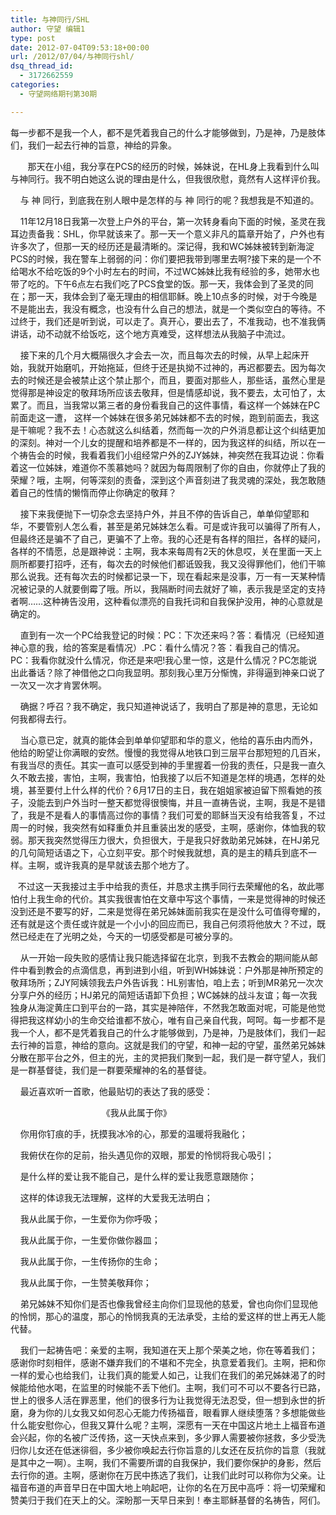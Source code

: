 ```yaml
---
title: 与神同行/SHL
author: 守望 编辑1
type: post
date: 2012-07-04T09:53:18+00:00
url: /2012/07/04/与神同行shl/
dsq_thread_id:
  - 3172662559
categories:
  - 守望网络期刊第30期

---
```

每一步都不是我一个人，都不是凭着我自己的什么才能够做到，乃是神，乃是肢体们，我们一起去行神的旨意，神给的异象。<!--more-->

<p align="left">
  <span style="color: #333333;">       </span>那天在小组，我分享在PCS的经历的时候，姊妹说，在HL身上我看到什么叫与神同行。我不明白她这么说的理由是什么，但我很欣慰，竟然有人这样评价我。
</p>

<p align="left">
      与 神 同行，到底我在别人眼中是怎样的与 神 同行的呢？我想我是不知道的。
</p>

<p align="left">
      11年12月18日我第一次登上户外的平台，第一次转身看向下面的时候，圣灵在我耳边责备我：SHL，你早就该来了。那一天一个意义非凡的篇章开始了，户外也有许多次了，但那一天的经历还是最清晰的。深记得，我和WC姊妹被转到新海淀PCS的时候，我在警车上弱弱的问：你们要把我带到哪里去啊?接下来的是一个不给喝水不给吃饭的9个小时左右的时间，不过WC姊妹比我有经验的多，她带水也带了吃的。下午6点左右我们吃了PCS食堂的饭。那一天，我体会到了圣灵的同在；那一天，我体会到了毫无理由的相信耶稣。晚上10点多的时候，对于今晚是不是能出去，我没有概念，也没有什么自己的想法，就是一个类似空白的等待。不过终于，我们还是听到说，可以走了。真开心，要出去了，不准我动，也不准我俩讲话，动不动就不给饭吃，这个地方真难受，这样想法从我脑子中流过。
</p>

<p align="left">
      接下来的几个月大概隔很久才会去一次，而且每次去的时候，从早上起床开始，我就开始磨叽，开始拖延，但终于还是执拗不过神的，再迟都要去。因为每次去的时候还是会被禁止这个禁止那个，而且，要面对那些人，那些话，虽然心里是觉得那是神设定的敬拜场所应该去敬拜，但是情感却说，我不要去，太可怕了，太累了。而且，当我常以第三者的身份看我自己的这件事情，看这样一个姊妹在PC前面走这一遭， 这样一个姊妹在很多弟兄姊妹都不去的时候，跑到前面去，我这是干嘛呢？我不去！心态就这么纠结着，然而每一次的户外消息都让这个纠结更加的深刻。神对一个儿女的提醒和培养都是不一样的，因为我这样的纠结，所以在一个祷告会的时候，我看着我们小组经常户外的ZJY姊妹，神突然在我耳边说：你看着这一位姊妹，难道你不羡慕她吗？就因为每周限制了你的自由，你就停止了我的荣耀？哦，主啊，何等深刻的责备，深到这个声音刻进了我灵魂的深处，我怎敢随着自己的性情的懒惰而停止你确定的敬拜？
</p>

<p align="left">
      接下来我便抛下一切杂念去坚持户外，并且不停的告诉自己，单单仰望耶和华，不要管别人怎么看，甚至是弟兄姊妹怎么看。可是或许我可以骗得了所有人，但最终还是骗不了自己，更骗不了上帝。我的心还是有各样的阻拦，各样的疑问，各样的不情愿，总是跟神说：主啊，我本来每周有2天的休息哎，关在里面一天上厕所都要打招呼，还有，每次去的时候他们都诋毁我，我又没得罪他们，他们干嘛那么说我。还有每次去的时候都记录一下，现在看起来是没事，万一有一天某种情况被记录的人就要倒霉了哦。所以，我隔断时间去就好了嘛，表示我是坚定的支持者啊……这种祷告没用，这种看似漂亮的自我托词和自我保护没用，神的心意就是确定的。
</p>

<p align="left">
      直到有一次一个PC给我登记的时候：PC：下次还来吗？答：看情况（已经知道神心意的我，给的答案是看情况）.PC：看什么情况？答：看我自己的情况。PC：我看你就没什么情况，你还是来吧!我心里一惊，这是什么情况？PC怎能说出此番话？除了神借他之口向我显明。那刻我心里万分惭愧，非得逼到神亲口说了一次又一次才肯罢休啊。
</p>

<p align="left">
      确据？呼召？我不确定，我只知道神说话了，我明白了那是神的意思，无论如何我都得去行。
</p>

<p align="left">
      当心意已定，就真的能体会到单单仰望耶和华的意义，他给的喜乐由内而外，他给的盼望让你满眼的安然。慢慢的我觉得从地铁口到三层平台那短短的几百米，有我当尽的责任。其实一直可以感受到神的手里握着一份我的责任，只是我一直久久不敢去接，害怕，主啊，我害怕，怕我接了以后不知道是怎样的境遇，怎样的处境，甚至要付上什么样的代价？6月17日的主日，我在姐姐家被迫留下照看她的孩子，没能去到户外当时一整天都觉得很懊悔，并且一直祷告说，主啊，我是不是错了，我是不是看人的事情高过你的事情？我们可爱的耶稣当天没有给我答复，不过周一的时候，我突然有如释重负并且重装出发的感受，主啊，感谢你，体恤我的软弱。那天我突然觉得压力很大，负担很大，于是我只好救助弟兄姊妹，在HJ弟兄的几句简短话语之下，心立刻平安。那个时候我就想，真的是主的精兵到底不一样。主啊，或许我真的是早就该去那个地方了。
</p>

<p align="left">
     不过这一天我接过主手中给我的责任，并恳求主携手同行去荣耀他的名，故此哪怕付上我生命的代价。其实我很害怕在文章中写这个事情，一来是觉得神的时候还没到还是不要写的好，二来是觉得在弟兄姊妹面前我实在是没什么可值得夸耀的，还有就是这个责任或许就是一个小小的回应而已，我自己何须将他放大？不过，既然已经走在了光明之处，今天的一切感受都是可被分享的。
</p>

<p align="left">
      从一开始一段失败的感情让我只能选择留在北京，到我不去教会的期间能从邮件中看到教会的点滴信息，再到进到小组，听到WH姊妹说：户外那是神所预定的敬拜场所；ZJY阿姨领我去户外告诉我：HL别害怕，咱上去；听到MR弟兄一次次分享户外的经历；HJ弟兄的简短话语卸下负担；WC姊妹的战斗友谊；每一次我独身从海淀黄庄口到平台的一路，其实是神陪伴，不然我怎敢面对呢，可能是他觉得把我这样幼小的生命交给谁都不放心，唯有自己亲自代我，呵呵。每一步都不是我一个人，都不是凭着我自己的什么才能够做到，乃是神，乃是肢体们，我们一起去行神的旨意，神给的意向。这就是我们的守望，和神一起的守望，虽然弟兄姊妹分散在那平台之外，但主的光，主的灵把我们聚到一起，我们是一群守望人，我们是一群基督徒，我们是一群要荣耀神的名的基督徒。
</p>

<p align="left">
      最近喜欢听一首歌，他最贴切的表达了我的感受：
</p>

<p align="left">
                                       《我从此属于你》
</p>

<p align="left">
      你用你钉痕的手，抚摸我冰冷的心，那爱的温暖将我融化；
</p>

<p align="left">
      我俯伏在你的足前，抬头遇见你的双眼，那爱的怜悯将我心吸引；
</p>

<p align="left">
      是什么样的爱让我不能自己，是什么样的爱让我愿意跟随你；
</p>

<p align="left">
      这样的体谅我无法理解，这样的大爱我无法明白；
</p>

<p align="left">
      我从此属于你，一生爱你为你呼吸；
</p>

<p align="left">
      我从此属于你，一生爱你做你器皿；
</p>

<p align="left">
      我从此属于你，一生传扬你的生命；
</p>

<p align="left">
      我从此属于你，一生赞美敬拜你；
</p>

<p align="left">
      弟兄姊妹不知你们是否也像我曾经主向你们显现他的慈爱，曾也向你们显现他的怜悯，那心的温度，那心的怜悯我真的无法承受，主给的爱这样的世上再无人能代替。
</p>

<p align="left">
      我们一起祷告吧：亲爱的主啊，我知道在天上那个荣美之地，你在等着我们；感谢你时刻相伴，感谢不嫌弃我们的不堪和不完全，执意爱着我们。主啊，把和你一样的爱心也给我们，让我们真的能爱人如己，让我们在我们的弟兄姊妹渴了的时候能给他水喝，在监里的时候能不丢下他们。主啊，我们可不可以不要各行已路，世上的很多人活在罪恶里，他们的很多行为让我觉得无法忍受，但一想到永世的折磨，身为你的儿女我又如何忍心无能力传扬福音，眼看罪人继续堕落？多想能做些什么能安慰你心，但我又算什么呢？主啊，深愿有一天在中国这片地土上福音布道会兴起，你的名被广泛传扬，这一天快点来到，多少罪人需要被你拯救，多少受洗归你儿女还在低迷徘徊，多少被你唤起去行你旨意的儿女还在反抗你的旨意（我就是其中之一啊）。主啊，我们不需要所谓的自我保护，我们要你保护的身影，然后去行你的道。主啊，感谢你在万民中拣选了我们，让我们此时可以称你为父亲。让福音布道的声音早日在中国大地上响起吧，让你的名在万民中高呼：将一切荣耀和赞美归于我们在天上的父。深盼那一天早日来到！奉主耶稣基督的名祷告，阿们。
</p>